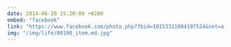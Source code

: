 ```yaml
---
date: 2014-06-20 15:20:09 +0200
embed: "facebook"
link: "https://www.facebook.com/photo.php?fbid=10153311004197524&set=a.10150345935997524.424350.558382523&type=3"
img: "/img/life/00190_item.md.jpg"
---
```

